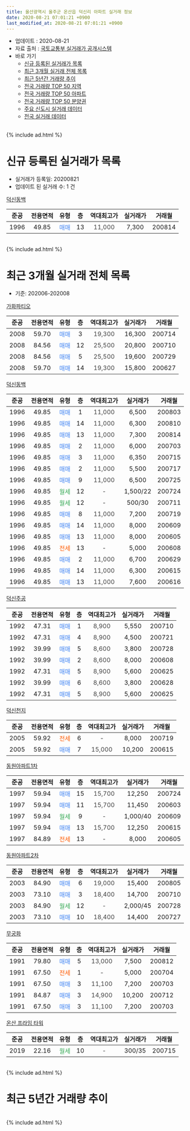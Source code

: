 ```yaml
---
title: 울산광역시 울주군 온산읍 덕신리 아파트 실거래 정보
date: 2020-08-21 07:01:21 +0900
last_modified_at: 2020-08-21 07:01:21 +0900
---
```


* 업데이트 : 2020-08-21
* 자료 출처 : [국토교통부 실거래가 공개시스템](http://rt.molit.go.kr)
* 바로 가기
    * [신규 등록된 실거래가 목록](#신규-등록된-실거래가-목록)
    * [최근 3개월 실거래 전체 목록](#최근-3개월-실거래-전체-목록)
    * [최근 5년간 거래량 추이](#최근-5년간-거래량-추이)
    * [전국 거래량 TOP 50 지역](https://inasie.github.io/apt-trade-info/최근-3개월-전국에서-가장-거래가-많이-발생한-지역)
    * [전국 거래량 TOP 50 아파트](https://inasie.github.io/apt-trade-info/최근-3개월-전국에서-가장-거래가-많이-발생한-아파트)
    * [전국 거래량 TOP 50 분양권](https://inasie.github.io/apt-trade-info/최근-3개월-전국에서-가장-거래가-많이-발생한-분양권)
    * [주요 신도시 실거래 데이터](https://inasie.github.io/apt-trade-info/주요-신도시)
    * [전국 실거래 데이터](https://inasie.github.io/apt-trade-info/전국)
<br>
{% include ad.html %}
<br>

# 신규 등록된 실거래가 목록
* 실거래가 등록일: 20200821
* 업데이트 된 실거래 수: 1 건


[덕신동백](https://search.naver.com/search.naver?query=%EC%9A%B8%EC%82%B0%EA%B4%91%EC%97%AD%EC%8B%9C+%EC%9A%B8%EC%A3%BC%EA%B5%B0+%EC%98%A8%EC%82%B0%EC%9D%8D+%EB%8D%95%EC%8B%A0%EB%A6%AC+%EB%8D%95%EC%8B%A0%EB%8F%99%EB%B0%B1)

|준공|전용면적|유형|층|역대최고가|실거래가|거래월|
|:---:|:---:|:---:|:---:|:---:|:---:|:---:|
|1996|49.85|<span style="color:#4285f3">매매</span>|13|<span style="color:#444444">11,000</span>|7,300|200814|


<br>
{% include ad.html %}
<br>

# 최근 3개월 실거래 전체 목록
* 기준: 202006-202008


[가화파티오](https://search.naver.com/search.naver?query=%EC%9A%B8%EC%82%B0%EA%B4%91%EC%97%AD%EC%8B%9C+%EC%9A%B8%EC%A3%BC%EA%B5%B0+%EC%98%A8%EC%82%B0%EC%9D%8D+%EB%8D%95%EC%8B%A0%EB%A6%AC+%EA%B0%80%ED%99%94%ED%8C%8C%ED%8B%B0%EC%98%A4)

|준공|전용면적|유형|층|역대최고가|실거래가|거래월|
|:---:|:---:|:---:|:---:|:---:|:---:|:---:|
|2008|59.70|<span style="color:#4285f3">매매</span>|3|<span style="color:#444444">19,300</span>|16,300|200714|
|2008|84.56|<span style="color:#4285f3">매매</span>|12|<span style="color:#444444">25,500</span>|20,800|200710|
|2008|84.56|<span style="color:#4285f3">매매</span>|5|<span style="color:#444444">25,500</span>|19,600|200729|
|2008|59.70|<span style="color:#4285f3">매매</span>|14|<span style="color:#444444">19,300</span>|15,800|200627|

[덕신동백](https://search.naver.com/search.naver?query=%EC%9A%B8%EC%82%B0%EA%B4%91%EC%97%AD%EC%8B%9C+%EC%9A%B8%EC%A3%BC%EA%B5%B0+%EC%98%A8%EC%82%B0%EC%9D%8D+%EB%8D%95%EC%8B%A0%EB%A6%AC+%EB%8D%95%EC%8B%A0%EB%8F%99%EB%B0%B1)

|준공|전용면적|유형|층|역대최고가|실거래가|거래월|
|:---:|:---:|:---:|:---:|:---:|:---:|:---:|
|1996|49.85|<span style="color:#4285f3">매매</span>|1|<span style="color:#444444">11,000</span>|6,500|200803|
|1996|49.85|<span style="color:#4285f3">매매</span>|14|<span style="color:#444444">11,000</span>|6,300|200810|
|1996|49.85|<span style="color:#4285f3">매매</span>|13|<span style="color:#444444">11,000</span>|7,300|200814|
|1996|49.85|<span style="color:#4285f3">매매</span>|2|<span style="color:#444444">11,000</span>|6,000|200703|
|1996|49.85|<span style="color:#4285f3">매매</span>|3|<span style="color:#444444">11,000</span>|6,350|200715|
|1996|49.85|<span style="color:#4285f3">매매</span>|2|<span style="color:#444444">11,000</span>|5,500|200717|
|1996|49.85|<span style="color:#4285f3">매매</span>|9|<span style="color:#444444">11,000</span>|6,500|200725|
|1996|49.85|<span style="color:#34a853">월세</span>|12|<span style="color:#444444">-</span>|1,500/22|200724|
|1996|49.85|<span style="color:#34a853">월세</span>|12|<span style="color:#444444">-</span>|500/30|200711|
|1996|49.85|<span style="color:#4285f3">매매</span>|8|<span style="color:#444444">11,000</span>|7,200|200719|
|1996|49.85|<span style="color:#4285f3">매매</span>|14|<span style="color:#444444">11,000</span>|8,000|200609|
|1996|49.85|<span style="color:#4285f3">매매</span>|13|<span style="color:#444444">11,000</span>|8,000|200605|
|1996|49.85|<span style="color:#ff5a00">전세</span>|13|<span style="color:#444444">-</span>|5,000|200608|
|1996|49.85|<span style="color:#4285f3">매매</span>|2|<span style="color:#444444">11,000</span>|6,700|200629|
|1996|49.85|<span style="color:#4285f3">매매</span>|14|<span style="color:#444444">11,000</span>|6,300|200615|
|1996|49.85|<span style="color:#4285f3">매매</span>|13|<span style="color:#444444">11,000</span>|7,600|200616|

[덕신주공](https://search.naver.com/search.naver?query=%EC%9A%B8%EC%82%B0%EA%B4%91%EC%97%AD%EC%8B%9C+%EC%9A%B8%EC%A3%BC%EA%B5%B0+%EC%98%A8%EC%82%B0%EC%9D%8D+%EB%8D%95%EC%8B%A0%EB%A6%AC+%EB%8D%95%EC%8B%A0%EC%A3%BC%EA%B3%B5)

|준공|전용면적|유형|층|역대최고가|실거래가|거래월|
|:---:|:---:|:---:|:---:|:---:|:---:|:---:|
|1992|47.31|<span style="color:#4285f3">매매</span>|1|<span style="color:#444444">8,900</span>|5,550|200710|
|1992|47.31|<span style="color:#4285f3">매매</span>|4|<span style="color:#444444">8,900</span>|4,500|200721|
|1992|39.99|<span style="color:#4285f3">매매</span>|5|<span style="color:#444444">8,600</span>|3,800|200728|
|1992|39.99|<span style="color:#4285f3">매매</span>|2|<span style="color:#444444">8,600</span>|8,000|200608|
|1992|47.31|<span style="color:#4285f3">매매</span>|5|<span style="color:#444444">8,900</span>|5,600|200625|
|1992|39.99|<span style="color:#4285f3">매매</span>|6|<span style="color:#444444">8,600</span>|3,800|200628|
|1992|47.31|<span style="color:#4285f3">매매</span>|5|<span style="color:#444444">8,900</span>|5,600|200625|

[덕신천지](https://search.naver.com/search.naver?query=%EC%9A%B8%EC%82%B0%EA%B4%91%EC%97%AD%EC%8B%9C+%EC%9A%B8%EC%A3%BC%EA%B5%B0+%EC%98%A8%EC%82%B0%EC%9D%8D+%EB%8D%95%EC%8B%A0%EB%A6%AC+%EB%8D%95%EC%8B%A0%EC%B2%9C%EC%A7%80)

|준공|전용면적|유형|층|역대최고가|실거래가|거래월|
|:---:|:---:|:---:|:---:|:---:|:---:|:---:|
|2005|59.92|<span style="color:#ff5a00">전세</span>|6|<span style="color:#444444">-</span>|8,000|200719|
|2005|59.92|<span style="color:#4285f3">매매</span>|7|<span style="color:#444444">15,000</span>|10,200|200615|

[동원아파트1차](https://search.naver.com/search.naver?query=%EC%9A%B8%EC%82%B0%EA%B4%91%EC%97%AD%EC%8B%9C+%EC%9A%B8%EC%A3%BC%EA%B5%B0+%EC%98%A8%EC%82%B0%EC%9D%8D+%EB%8D%95%EC%8B%A0%EB%A6%AC+%EB%8F%99%EC%9B%90%EC%95%84%ED%8C%8C%ED%8A%B81%EC%B0%A8)

|준공|전용면적|유형|층|역대최고가|실거래가|거래월|
|:---:|:---:|:---:|:---:|:---:|:---:|:---:|
|1997|59.94|<span style="color:#4285f3">매매</span>|15|<span style="color:#444444">15,700</span>|12,250|200724|
|1997|59.94|<span style="color:#4285f3">매매</span>|11|<span style="color:#444444">15,700</span>|11,450|200603|
|1997|59.94|<span style="color:#34a853">월세</span>|9|<span style="color:#444444">-</span>|1,000/40|200609|
|1997|59.94|<span style="color:#4285f3">매매</span>|13|<span style="color:#444444">15,700</span>|12,250|200615|
|1997|84.89|<span style="color:#ff5a00">전세</span>|13|<span style="color:#444444">-</span>|8,000|200605|

[동원아파트2차](https://search.naver.com/search.naver?query=%EC%9A%B8%EC%82%B0%EA%B4%91%EC%97%AD%EC%8B%9C+%EC%9A%B8%EC%A3%BC%EA%B5%B0+%EC%98%A8%EC%82%B0%EC%9D%8D+%EB%8D%95%EC%8B%A0%EB%A6%AC+%EB%8F%99%EC%9B%90%EC%95%84%ED%8C%8C%ED%8A%B82%EC%B0%A8)

|준공|전용면적|유형|층|역대최고가|실거래가|거래월|
|:---:|:---:|:---:|:---:|:---:|:---:|:---:|
|2003|84.90|<span style="color:#4285f3">매매</span>|6|<span style="color:#444444">19,000</span>|15,400|200805|
|2003|73.10|<span style="color:#4285f3">매매</span>|3|<span style="color:#444444">18,400</span>|14,700|200710|
|2003|84.90|<span style="color:#34a853">월세</span>|12|<span style="color:#444444">-</span>|2,000/45|200728|
|2003|73.10|<span style="color:#4285f3">매매</span>|10|<span style="color:#444444">18,400</span>|14,400|200727|

[무궁화](https://search.naver.com/search.naver?query=%EC%9A%B8%EC%82%B0%EA%B4%91%EC%97%AD%EC%8B%9C+%EC%9A%B8%EC%A3%BC%EA%B5%B0+%EC%98%A8%EC%82%B0%EC%9D%8D+%EB%8D%95%EC%8B%A0%EB%A6%AC+%EB%AC%B4%EA%B6%81%ED%99%94)

|준공|전용면적|유형|층|역대최고가|실거래가|거래월|
|:---:|:---:|:---:|:---:|:---:|:---:|:---:|
|1991|79.80|<span style="color:#4285f3">매매</span>|5|<span style="color:#444444">13,000</span>|7,500|200812|
|1991|67.50|<span style="color:#ff5a00">전세</span>|1|<span style="color:#444444">-</span>|5,000|200704|
|1991|67.50|<span style="color:#4285f3">매매</span>|3|<span style="color:#444444">11,100</span>|7,200|200703|
|1991|84.87|<span style="color:#4285f3">매매</span>|3|<span style="color:#444444">14,900</span>|10,200|200712|
|1991|67.50|<span style="color:#4285f3">매매</span>|3|<span style="color:#444444">11,100</span>|7,200|200703|


<script async src="//pagead2.googlesyndication.com/pagead/js/adsbygoogle.js"></script>
<!-- 기본 -->
<ins class="adsbygoogle"
     style="display:block"
     data-ad-client="ca-pub-2446590836940007"
     data-ad-slot="1659523306"
     data-ad-format="auto"
     data-full-width-responsive="true"></ins>
<script>
(adsbygoogle = window.adsbygoogle || []).push({});
</script>


[온산 프라임 타워](https://search.naver.com/search.naver?query=%EC%9A%B8%EC%82%B0%EA%B4%91%EC%97%AD%EC%8B%9C+%EC%9A%B8%EC%A3%BC%EA%B5%B0+%EC%98%A8%EC%82%B0%EC%9D%8D+%EB%8D%95%EC%8B%A0%EB%A6%AC+%EC%98%A8%EC%82%B0+%ED%94%84%EB%9D%BC%EC%9E%84+%ED%83%80%EC%9B%8C)

|준공|전용면적|유형|층|역대최고가|실거래가|거래월|
|:---:|:---:|:---:|:---:|:---:|:---:|:---:|
|2019|22.16|<span style="color:#34a853">월세</span>|10|<span style="color:#444444">-</span>|300/35|200715|


<br>
{% include ad.html %}
<br>

# 최근 5년간 거래량 추이


<div style="width:100%;">
    <canvas id="deal_progress" height="200"></canvas>
</div>

<script>
new Chart(document.getElementById("deal_progress"), {
    type: 'line',
    data: {
        labels: ['201508','201509','201510','201511','201512','201601','201602','201603','201604','201605','201606','201607','201608','201609','201610','201611','201612','201701','201702','201703','201704','201705','201706','201707','201708','201709','201710','201711','201712','201801','201802','201803','201804','201805','201806','201807','201808','201809','201810','201811','201812','201901','201902','201903','201904','201905','201906','201907','201908','201909','201910','201911','201912','202001','202002','202003','202004','202005','202006','202007','202008'],
        datasets: [{
            label: '매매',
            pointRadius: 1,
            data: [22, 28, 18, 19, 19, 15, 10, 35, 21, 15, 9, 14, 17, 4, 11, 10, 18, 12, 10, 10, 10, 11, 10, 12, 7, 8, 10, 10, 5, 10, 5, 17, 8, 8, 5, 10, 7, 9, 11, 9, 6, 7, 12, 20, 6, 11, 10, 4, 11, 10, 10, 14, 16, 14, 15, 10, 17, 9, 13, 17, 5],
            borderColor: "rgba(255, 201, 14, 1)",
            backgroundColor: "rgba(255, 201, 14, 0.5)",
            fill: false,
            lineTension: 0
        },{
            label: '전월세',
            pointRadius: 1,
            data: [6, 13, 14, 10, 10, 8, 3, 11, 5, 4, 10, 10, 6, 8, 9, 9, 4, 5, 6, 6, 5, 10, 11, 3, 7, 8, 7, 9, 3, 3, 2, 9, 8, 7, 8, 4, 3, 6, 10, 9, 4, 10, 7, 6, 7, 6, 5, 10, 3, 3, 9, 6, 6, 3, 8, 5, 9, 8, 3, 6, 0],
            borderColor: "rgba(0, 141, 185, 1)",
            backgroundColor: "rgba(0, 141, 185, 0.5)",
            fill: false,
            lineTension: 0
        }
        ]
    },
    options: {
        responsive: true,
        title: {
            display: false
        },
        tooltips: {
            mode: 'index',
            intersect: false
        },
        hover: {
            mode: 'nearest',
            intersect: true
        },
        scales: {
            xAxes: [{
                display: true,
                scaleLabel: {
                    display: true,
                    labelString: '년/월'
                }
            }],
            yAxes: [{
                display: true,
                ticks: {
                    suggestedMin: 0,
                },
                scaleLabel: {
                    display: true,
                    labelString: '실거래 수'
                }
            }]
        }
    }
});

</script>


<br>
{% include ad.html %}
<br>

